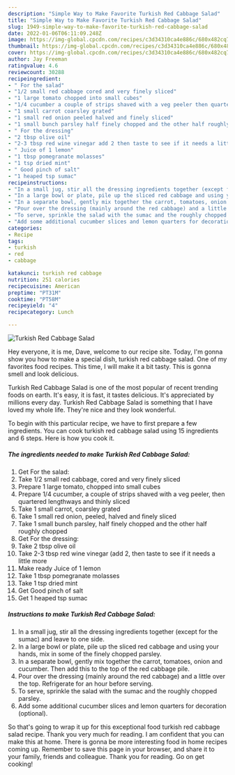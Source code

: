 ```yaml
---
description: "Simple Way to Make Favorite Turkish Red Cabbage Salad"
title: "Simple Way to Make Favorite Turkish Red Cabbage Salad"
slug: 1949-simple-way-to-make-favorite-turkish-red-cabbage-salad
date: 2022-01-06T06:11:09.248Z
image: https://img-global.cpcdn.com/recipes/c3d34310ca4e886c/680x482cq70/turkish-red-cabbage-salad-recipe-main-photo.jpg
thumbnail: https://img-global.cpcdn.com/recipes/c3d34310ca4e886c/680x482cq70/turkish-red-cabbage-salad-recipe-main-photo.jpg
cover: https://img-global.cpcdn.com/recipes/c3d34310ca4e886c/680x482cq70/turkish-red-cabbage-salad-recipe-main-photo.jpg
author: Jay Freeman
ratingvalue: 4.6
reviewcount: 30288
recipeingredient:
- " For the salad"
- "1/2 small red cabbage cored and very finely sliced"
- "1 large tomato chopped into small cubes"
- "1/4 cucumber a couple of strips shaved with a veg peeler then quartered lengthways and thinly sliced"
- "1 small carrot coarsley grated"
- "1 small red onion peeled halved and finely sliced"
- "1 small bunch parsley half finely chopped and the other half roughly chopped"
- " For the dressing"
- "2 tbsp olive oil"
- "2-3 tbsp red wine vinegar add 2 then taste to see if it needs a little more"
- " Juice of 1 lemon"
- "1 tbsp pomegranate molasses"
- "1 tsp dried mint"
- " Good pinch of salt"
- "1 heaped tsp sumac"
recipeinstructions:
- "In a small jug, stir all the dressing ingredients together (except for the sumac) and leave to one side."
- "In a large bowl or plate, pile up the sliced red cabbage and using your hands, mix in some of the finely chopped parsley."
- "In a separate bowl, gently mix together the carrot, tomatoes, onion and cucumber. Then add this to the top of the red cabbage pile."
- "Pour over the dressing (mainly around the red cabbage) and a little over the top. Refrigerate for an hour before serving."
- "To serve, sprinkle the salad with the sumac and the roughly chopped parsley."
- "Add some additional cucumber slices and lemon quarters for decoration (optional)."
categories:
- Recipe
tags:
- turkish
- red
- cabbage

katakunci: turkish red cabbage 
nutrition: 251 calories
recipecuisine: American
preptime: "PT31M"
cooktime: "PT58M"
recipeyield: "4"
recipecategory: Lunch

---
```



![Turkish Red Cabbage Salad](https://img-global.cpcdn.com/recipes/c3d34310ca4e886c/680x482cq70/turkish-red-cabbage-salad-recipe-main-photo.jpg)

Hey everyone, it is me, Dave, welcome to our recipe site. Today, I'm gonna show you how to make a special dish, turkish red cabbage salad. One of my favorites food recipes. This time, I will make it a bit tasty. This is gonna smell and look delicious.



Turkish Red Cabbage Salad is one of the most popular of recent trending foods on earth. It's easy, it is fast, it tastes delicious. It's appreciated by millions every day. Turkish Red Cabbage Salad is something that I have loved my whole life. They're nice and they look wonderful.


To begin with this particular recipe, we have to first prepare a few ingredients. You can cook turkish red cabbage salad using 15 ingredients and 6 steps. Here is how you cook it.

<!--inarticleads1-->

##### The ingredients needed to make Turkish Red Cabbage Salad:

1. Get  For the salad:
1. Take 1/2 small red cabbage, cored and very finely sliced
1. Prepare 1 large tomato, chopped into small cubes
1. Prepare 1/4 cucumber, a couple of strips shaved with a veg peeler, then quartered lengthways and thinly sliced
1. Take 1 small carrot, coarsley grated
1. Take 1 small red onion, peeled, halved and finely sliced
1. Take 1 small bunch parsley, half finely chopped and the other half roughly chopped
1. Get  For the dressing:
1. Take 2 tbsp olive oil
1. Take 2-3 tbsp red wine vinegar (add 2, then taste to see if it needs a little more
1. Make ready  Juice of 1 lemon
1. Take 1 tbsp pomegranate molasses
1. Take 1 tsp dried mint
1. Get  Good pinch of salt
1. Get 1 heaped tsp sumac




<!--inarticleads2-->

##### Instructions to make Turkish Red Cabbage Salad:

1. In a small jug, stir all the dressing ingredients together (except for the sumac) and leave to one side.
1. In a large bowl or plate, pile up the sliced red cabbage and using your hands, mix in some of the finely chopped parsley.
1. In a separate bowl, gently mix together the carrot, tomatoes, onion and cucumber. Then add this to the top of the red cabbage pile.
1. Pour over the dressing (mainly around the red cabbage) and a little over the top. Refrigerate for an hour before serving.
1. To serve, sprinkle the salad with the sumac and the roughly chopped parsley.
1. Add some additional cucumber slices and lemon quarters for decoration (optional).




So that's going to wrap it up for this exceptional food turkish red cabbage salad recipe. Thank you very much for reading. I am confident that you can make this at home. There is gonna be more interesting food in home recipes coming up. Remember to save this page in your browser, and share it to your family, friends and colleague. Thank you for reading. Go on get cooking!

